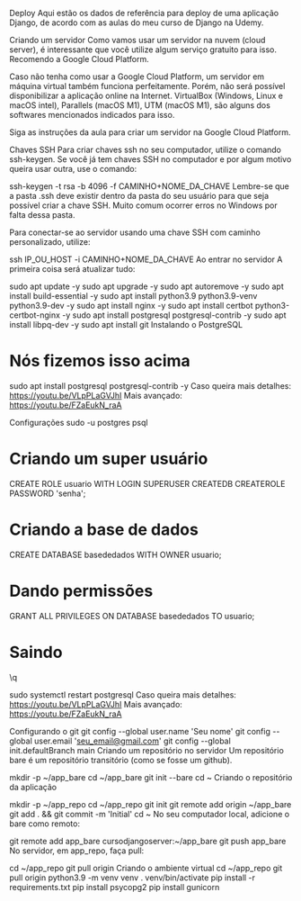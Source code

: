 Deploy
Aqui estão os dados de referência para deploy de uma aplicação Django, de acordo com as aulas do meu curso de Django na Udemy.

Criando um servidor
Como vamos usar um servidor na nuvem (cloud server), é interessante que você utilize algum serviço gratuito para isso. Recomendo a Google Cloud Platform.

Caso não tenha como usar a Google Cloud Platform, um servidor em máquina virtual também funciona perfeitamente. Porém, não será possível disponibilizar a aplicação online na Internet. VirtualBox (Windows, Linux e macOS intel), Parallels (macOS M1), UTM (macOS M1), são alguns dos softwares mencionados indicados para isso.

Siga as instruções da aula para criar um servidor na Google Cloud Platform.

Chaves SSH
Para criar chaves ssh no seu computador, utilize o comando ssh-keygen. Se você já tem chaves SSH no computador e por algum motivo queira usar outra, use o comando:

ssh-keygen -t rsa -b 4096 -f CAMINHO+NOME_DA_CHAVE
Lembre-se que a pasta .ssh deve existir dentro da pasta do seu usuário para que seja possível criar a chave SSH. Muito comum ocorrer erros no Windows por falta dessa pasta.

Para conectar-se ao servidor usando uma chave SSH com caminho personalizado, utilize:

ssh IP_OU_HOST -i CAMINHO+NOME_DA_CHAVE
Ao entrar no servidor
A primeira coisa será atualizar tudo:

sudo apt update -y
sudo apt upgrade -y
sudo apt autoremove -y
sudo apt install build-essential -y
sudo apt install python3.9 python3.9-venv python3.9-dev -y
sudo apt install nginx -y
sudo apt install certbot python3-certbot-nginx -y
sudo apt install postgresql postgresql-contrib -y
sudo apt install libpq-dev -y
sudo apt install git
Instalando o PostgreSQL

# Nós fizemos isso acima
sudo apt install postgresql postgresql-contrib -y
Caso queira mais detalhes: https://youtu.be/VLpPLaGVJhI
Mais avançado: https://youtu.be/FZaEukN_raA

Configurações
sudo -u postgres psql

# Criando um super usuário
CREATE ROLE usuario WITH LOGIN SUPERUSER CREATEDB CREATEROLE PASSWORD 'senha';

# Criando a base de dados
CREATE DATABASE basededados WITH OWNER usuario;

# Dando permissões
GRANT ALL PRIVILEGES ON DATABASE basededados TO usuario;

# Saindo
\q

sudo systemctl restart postgresql
Caso queira mais detalhes: https://youtu.be/VLpPLaGVJhI
Mais avançado: https://youtu.be/FZaEukN_raA

Configurando o git
git config --global user.name 'Seu nome'
git config --global user.email 'seu_email@gmail.com'
git config --global init.defaultBranch main
Criando um repositório no servidor
Um repositório bare é um repositório transitório (como se fosse um github).

mkdir -p ~/app_bare
cd ~/app_bare
git init --bare
cd ~
Criando o repositório da aplicação

mkdir -p ~/app_repo
cd ~/app_repo
git init
git remote add origin ~/app_bare
git add . && git commit -m 'Initial'
cd ~
No seu computador local, adicione o bare como remoto:

git remote add app_bare cursodjangoserver:~/app_bare
git push app_bare <branch>
No servidor, em app_repo, faça pull:

cd ~/app_repo
git pull origin <branch>
Criando o ambiente virtual
cd  ~/app_repo
git pull origin <branch>
python3.9 -m venv venv
. venv/bin/activate
pip install -r requirements.txt
pip install psycopg2
pip install gunicorn